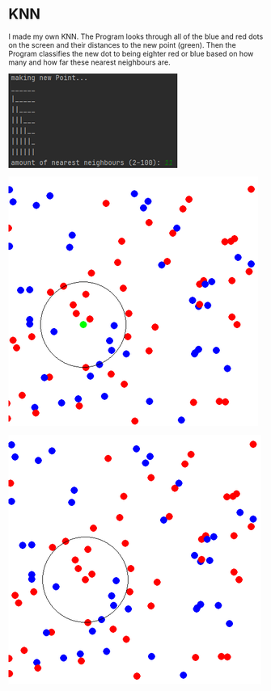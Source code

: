 # KNN
 I made my own KNN.
 The Program looks through all of the blue and red dots on the screen and their distances to the new point (green). Then the Program classifies the new dot to being eighter
 red or blue based on how many and how far these nearest neighbours are.

![KNN input](https://github.com/TimoBlum/KNN/blob/main/KNN%201.png "KNN input asks you at first how many nearest neighbours you want")


![KNN before classification](https://github.com/TimoBlum/KNN/blob/main/KNN%202.png "before classification, you see the new point as a green point with a black circle around it with the radius of the furthest nearest neighbour")

![KNN after classification](https://github.com/TimoBlum/KNN/blob/main/KNN%203.png "after classification the new point turns to eighter blue or red")